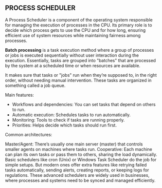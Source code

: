 PROCESS SCHEDULER
-----------------

A Process Scheduler is a component of the operating system responsible for managing the execution of processes in the CPU.
Its primary role is to decide which process gets to use the CPU and for how long, ensuring efficient use of system resources while maintaining fairness among processes.

**Batch processing** is a task execution method where a group of processes or jobs is executed sequentially without user interaction during the execution.
Essentially, tasks are grouped into "batches" that are processed by the system at a scheduled time or when resources are available.

It makes sure that tasks or "jobs" run when they’re supposed to, in the right order, without needing manual intervention.
These tasks are organized in something called a job queue.

Main features:

- Workflows and dependencies: You can set tasks that depend on others to run.
- Automatic execution: Schedules tasks to run automatically.
- Monitoring: Tools to check if tasks are running properly.
- Priorities: Helps decide which tasks should run first.
  
Common architectures:

Master/Agent: There’s usually one main server (master) that controls smaller agents on machines where tasks run.
Cooperative: Each machine can plan its own tasks or pass them to others, sharing the load dynamically.
Basic schedulers like cron (Unix) or Windows Task Scheduler do the job for simple setups.
But modern ones offer extra features like retrying failed tasks automatically, sending alerts, creating reports, or keeping logs for regulations. 
These advanced schedulers are widely used in businesses, where processes and systems need to be synced and managed efficiently.
